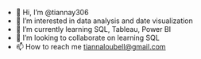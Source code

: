 - 👋 Hi, I’m @tiannay306
- 👀 I’m interested in data analysis and date visualization
- 🌱 I’m currently learning SQL, Tableau, Power BI
- 💞️ I’m looking to collaborate on learning SQL
- 📫 How to reach me tiannaloubell@gmail.com

<!---
tiannay306/tiannay306 is a ✨ special ✨ repository because its `README.md` (this file) appears on your GitHub profile.
You can click the Preview link to take a look at your changes.
--->
